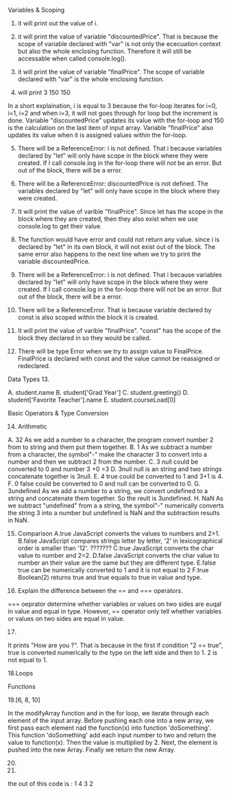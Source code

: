 
Variables & Scoping




1.  it will print out the value of i.

2. it will print the value of variable "discountedPrice". That is because the scope of variable declared with "var" is not only the ececuation context but also the whole enclosing function. Therefore it will still be accessable when called console.log().


3. it will print the value of variable "finalPrice". The scope of variable declared with "var" is the whole enclosing function.

4. will print 3
              150
              150

In a short explaination, i is equal to 3 because the for-loop iterates for i=0, i=1, i=2 and when i=3, it will not goes through for loop but the increment is done.
Variable "discountedPrice" updates its value with the for-loop and 150 is the calculation on the last item of input array. Variable "finalPrice" also updates its value when it is assigned values within the for-loop.


5. There will be a ReferenceError: i is not defined. That i because variables declared by "let" will only have scope in the block where they were created. If I call console.log in the for-loop there will not be an error. But out of the block, there will be a error.

6. There will be a ReferenceError: discountedPrice is not defined. The variables declared by "let" will only have scope in the block where they were created. 


7.  It will print the value of varible "finalPrice". Since let has the scope in the block where they are created, then they also exist when we use console.log to get their value.


8. The function would have error and could not return any value. since i is declared by "let" in its own block, it will not exist out of the block. 
    The same error also happens to the next line when we try to print the variable discountedPrice.


9.  There will be a ReferenceError: i is not defined. That i because variables declared by "let" will only have scope in the block where they were created. If I call console.log in the for-loop there will not be an error. But out of the block, there will be a error.

10.  There will be a ReferenceError. That is because variable declared by const is also scoped within the block it is created.

11.  It will print the value of varible "finalPrice". "const" has the scope of the block they declared in so they would be called.



12. There will be type Error when we try to assign value to FinalPrice. FinalPrice is declared with const and the value cannot be reassigned or redeclared.




Data Types
13.

A. student.name
B. student['Grad Year']
C. student.greeting()
D. student['Favorite Teacher'].name
E. student.courseLoad[0]


Basic Operators & Type Conversion

14. Arithmetic

A. 32        As we add a number to a character, the program convert number 2 from to string and them put them together.
B.  1        As we subtract a number from a character, the symbol"-" make the character 3 to convert into a number and then we subtract 2 from the number.
C.  3        null could be converted to 0 and number 3 +0 =3
D.  3null    null is an string and two strings concatenate together is 3null.
E.  4        true could be converted to 1 and 3+1 is 4.
F.  0        false could be converted to 0 and null can be converted to 0.
G.  3undefined  As we add a number to a string, we convert undefined to a string and concatenate them together. So the reult is 3undefined.
H.  NaN        As we subtract "undefined" from a a string, the symbol"-" numerically converts the string 3 into a number but undefined is NaN and the subtraction results in NaN.


15. Comparison
A.true           JavaScript converts the values to numbers and 2>1.
B.false          JavaScript compares strings letter by letter, '2' in lexicographical order is smaller than '12'.      ???????
C.true           JavaScript converts the char value to number and 2=2.
D.false          JavaScript converts the char value to number an their value are the same but they are different type.
E.false          true can be numerically converted to 1 and it is not equal to 2
F.true           Boolean(2) returns true and true equals to true in value and type.


16. Explain the difference between the == and === operators.

=== oeprator determine whether variables or values on two sides are euqal in value and equal in type. However, == operator only tell 
whether variables or values on two sides are equal in value.



17.
It prints "How are you ?". That is because in the first if condition "2 == true",  true is converted numerically to the type on the left side and then to 1. 2 is not equal to 1. 


18.Loops



Functions

19.[6, 8, 10] 

In the modifyArray function and in the for loop, we iterate through each element of the input array. Before pushing each one into a new array, we first pass each element nad  the function(x) into function 'doSomething'. This function 'doSomething' add each input number to two and return the value to function(x). Then the value is multiplied by 2.
Next, the element is pushed into the new Array. Finally we return the new Array.


20.

21.

the out of this code is : 
1
4
3
2





